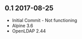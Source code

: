 ## 0.1 2017-08-25 <dave at tiredofit dot ca>

* Initial Commit - Not functioning
* Alpine 3.6 
* OpenLDAP 2.44


